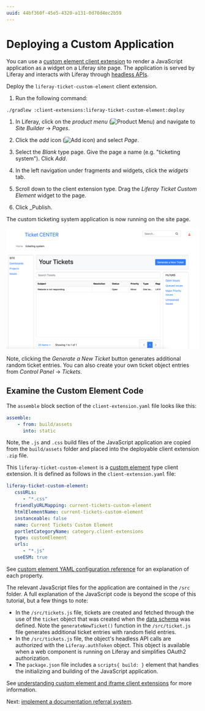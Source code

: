 ```yaml
---
uuid: 44bf360f-45e5-4320-a131-0d70d4ec2b59
---
```

# Deploying a Custom Application

You can use a [custom element client extension](../../building-applications/client-extensions/front-end-client-extensions.md#custom-element-client-extensions) to render a JavaScript application as a widget on a Liferay site page. The application is served by Liferay and interacts with Liferay through [headless APIs](../../headless-delivery/using-liferay-as-a-headless-platform.md). 

Deploy the `liferay-ticket-custom-element` client extension.

1. Run the following command:

```bash
./gradlew :client-extensions:liferay-ticket-custom-element:deploy
```

1. In Liferay, click on the _product menu_ (![Product Menu](../../images/icon-product-menu.png)) and navigate to _Site Builder_ &rarr; _Pages_.

1. Click the _add_ icon (![Add icon](../../images/icon-add.png)) and select _Page_. 

1. Select the _Blank_ type page. Give the page a name (e.g. "ticketing system"). Click _Add_.

1. In the left navigation under fragments and widgets, click the _widgets_ tab.

1. Scroll down to the client extension type. Drag the _Liferay Ticket Custom Element_ widget to the page.

1. Click _Publish.

The custom ticketing system application is now running on the site page.

![The custom ticketing system application is now running.](./deploying-a-custom-application/images/01.png)

Note, clicking the _Generate a New Ticket_ button generates additional random ticket entries. You can also create your own ticket object entries from _Control Panel_ &rarr; _Tickets_.

## Examine the Custom Element Code

The `assemble` block section of the `client-extension.yaml` file looks like this:

```yaml
assemble:
    - from: build/assets
      into: static
```

Note, the `.js` and `.css` build files of the JavaScript application are copied from the `build/assets` folder and placed into the deployable client extension `.zip` file.

This `liferay-ticket-custom-element` is a [custom element](../../building-applications/client-extensions/front-end-client-extensions.md#custom-element-client-extensions) type client extension. It is defined as follows in the `client-extension.yaml` file:

```yaml
liferay-ticket-custom-element:
   cssURLs:
      - "*.css"
   friendlyURLMapping: current-tickets-custom-element
   htmlElementName: current-tickets-custom-element
   instanceable: false
   name: Current Tickets Custom Element
   portletCategoryName: category.client-extensions
   type: customElement
   urls:
      - "*.js"
   useESM: true
```

See [custom element YAML configuration reference](../../building-applications/client-extensions/front-end-client-extensions/custom-element-yaml-configuration-reference.md) for an explanation of each property.

The relevant JavaScript files for the application are contained in the `/src` folder. A full explanation of the JavaScript code is beyond the scope of this tutorial, but a few things to note:

* In the `/src/tickets.js` file, tickets are created and fetched through the use of the `ticket` object that was created when the [data schema](./defining-a-custom-data-schema.md) was defined. Note the `generateNewTicket()` function in the `/src/ticket.js` file generates additional ticket entries with random field entries.
* In the `/src/tickets.js` file, the object's headless API calls are authorized with the `Liferay.authToken` object. This object is available when a web component is running on Liferay and simplifies OAuth2 authorization.
* The `package.json` file includes a `scripts{ build: }` element that handles the initializing and building of the JavaScript application.

See [understanding custom element and iframe client extensions](../../building-applications/client-extensions/front-end-client-extensions/understanding-custom-element-and-iframe-client-extensions.md) for more information.

Next: [implement a documentation referral system](./implementing-a-documentation-referral-system.md).
